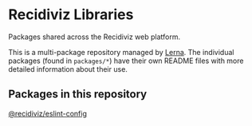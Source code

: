 # Recidiviz Libraries

Packages shared across the Recidiviz web platform.

This is a multi-package repository managed by [Lerna](https://lerna.js.org/). The individual packages (found in `packages/*`) have their own README files with more detailed information about their use.

## Packages in this repository

[@recidiviz/eslint-config](./packages/eslint-config/README.md)
